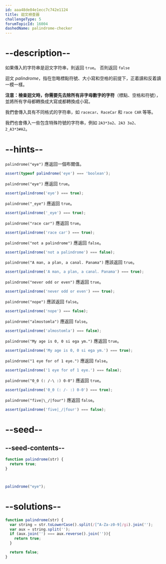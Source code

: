 ```yaml
---
id: aaa48de84e1ecc7c742e1124
title: 迴文檢查器
challengeType: 5
forumTopicId: 16004
dashedName: palindrome-checker
---
```


# --description--

如果傳入的字符串是迴文字符串，則返回 `true`。 否則返回 `false`

迴文 <dfn>palindrome</dfn>，指在忽略標點符號、大小寫和空格的前提下，正着讀和反着讀一模一樣。

**注意：**檢查迴文時，你需要先去除**所有非字母數字的字符**（標點、空格和符號），並將所有字母都轉換成大寫或都轉換成小寫。

我們會傳入具有不同格式的字符串，如 `racecar`、`RaceCar` 和 `race CAR` 等等。

我們也會傳入一些包含特殊符號的字符串，例如 `2A3*3a2`、`2A3 3a2`、`2_A3*3#A2`。

# --hints--

`palindrome("eye")` 應返回一個布爾值。

```js
assert(typeof palindrome('eye') === 'boolean');
```

`palindrome("eye")` 應返回 `true`。

```js
assert(palindrome('eye') === true);
```

`palindrome("_eye")` 應返回 `true`。

```js
assert(palindrome('_eye') === true);
```

`palindrome("race car")` 應返回 `true`。

```js
assert(palindrome('race car') === true);
```

`palindrome("not a palindrome")` 應返回 `false`。

```js
assert(palindrome('not a palindrome') === false);
```

`palindrome("A man, a plan, a canal. Panama")` 應該返回 `true`。

```js
assert(palindrome('A man, a plan, a canal. Panama') === true);
```

`palindrome("never odd or even")` 應返回 `true`。

```js
assert(palindrome('never odd or even') === true);
```

`palindrome("nope")` 應該返回 `false`。

```js
assert(palindrome('nope') === false);
```

`palindrome("almostomla")` 應返回 `false`。

```js
assert(palindrome('almostomla') === false);
```

`palindrome("My age is 0, 0 si ega ym.")` 應返回 `true`。

```js
assert(palindrome('My age is 0, 0 si ega ym.') === true);
```

`palindrome("1 eye for of 1 eye.")` 應返回 `false`。

```js
assert(palindrome('1 eye for of 1 eye.') === false);
```

`palindrome("0_0 (: /-\ :) 0-0")` 應返回 `true`。

```js
assert(palindrome('0_0 (: /- :) 0-0') === true);
```

`palindrome("five|\_/|four")` 應返回 `false`。

```js
assert(palindrome('five|_/|four') === false);
```

# --seed--

## --seed-contents--

```js
function palindrome(str) {
  return true;
}



palindrome("eye");
```

# --solutions--

```js
function palindrome(str) {
  var string = str.toLowerCase().split(/[^A-Za-z0-9]/gi).join('');
  var aux = string.split('');
  if (aux.join('') === aux.reverse().join('')){
    return true;
  }

  return false;
}
```
